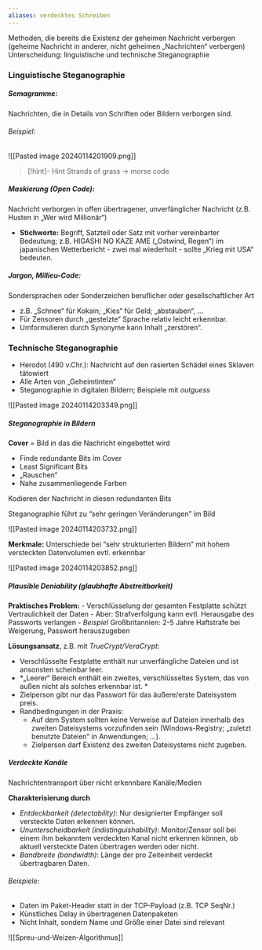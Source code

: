 ```yaml
---
aliases: verdecktes Schreiben
---
```

Methoden, die bereits die Existenz der geheimen Nachricht verbergen (geheime Nachricht in anderer, nicht geheimen „Nachrichten“ verbergen) Unterscheidung: linguistische und technische Steganographie

### Linguistische Steganographie

##### Semagramme: 
Nachrichten, die in Details von Schriften oder Bildern verborgen sind.
###### Beispiel: 

![[Pasted image 20240114201909.png]]

> [!hint]- Hint
> Strands of grass -> morse code

##### Maskierung (Open Code):
Nachricht verborgen in offen übertragener, unverfänglicher Nachricht (z.B. Husten in „Wer wird Millionär“) 
- **Stichworte:** Begriff, Satzteil oder Satz mit vorher vereinbarter Bedeutung; z.B. HIGASHI NO KAZE AME („Ostwind, Regen“) im japanischen Wetterbericht - zwei mal wiederholt - sollte „Krieg mit USA“ bedeuten.

##### Jargon, Millieu-Code:
Sondersprachen oder Sonderzeichen beruflicher oder gesellschaftlicher Art 
- z.B. „Schnee“ für Kokain; „Kies“ für Geld; „abstauben“, ... 
- Für Zensoren durch „gestelzte“ Sprache relativ leicht erkennbar. 
- Umformulieren durch Synonyme kann Inhalt „zerstören“.

### Technische Steganographie

- Herodot (490 v.Chr.): Nachricht auf den rasierten Schädel eines Sklaven tätowiert 
- Alle Arten von „Geheimtinten“ 
- Steganographie in digitalen Bildern; Beispiele mit *outguess*

![[Pasted image 20240114203349.png]]

##### Steganographie in Bildern 
**Cover** = Bild in das die Nachricht eingebettet wird 
- Finde redundante Bits im Cover 
- Least Significant Bits 
- „Rauschen“ 
- Nahe zusammenliegende Farben 

Kodieren der Nachricht in diesen redundanten Bits 

Steganographie führt zu “sehr geringen Veränderungen” im Bild

![[Pasted image 20240114203732.png]]

**Merkmale:**
Unterschiede bei “sehr strukturierten Bildern” mit hohem versteckten Datenvolumen evtl. erkennbar

![[Pasted image 20240114203852.png]]

##### Plausible Deniability (glaubhafte Abstreitbarkeit) 
**Praktisches Problem:** 
	- Verschlüsselung der gesamten Festplatte schützt Vertraulichkeit der Daten 
	- Aber: Strafverfolgung kann evtl. Herausgabe des Passworts verlangen 
	- *Beispiel* Großbritannien: 2-5 Jahre Haftstrafe bei Weigerung, Passwort herauszugeben 

**Lösungsansatz**, z.B. mit *TrueCrypt/VeraCrypt*: 
- Verschlüsselte Festplatte enthält nur unverfängliche Dateien und ist ansonsten scheinbar leer. 
- *„Leerer“ Bereich enthält ein zweites, verschlüsseltes System, das von außen nicht als solches erkennbar ist. *
- Zielperson gibt nur das Passwort für das äußere/erste Dateisystem preis. 
- Randbedingungen in der Praxis: 
	- Auf dem System sollten keine Verweise auf Dateien innerhalb des zweiten Dateisystems vorzufinden sein (Windows-Registry; „zuletzt benutzte Dateien“ in Anwendungen; ...). 
	- Zielperson darf Existenz des zweiten Dateisystems nicht zugeben.

##### Verdeckte Kanäle 
Nachrichtentransport über nicht erkennbare Kanäle/Medien 

**Charakterisierung durch** 
- *Entdeckbarkeit (detectability)*: Nur designierter Empfänger soll versteckte Daten erkennen können. 
- *Ununterscheidbarkeit (indistinguishability)*: Monitor/Zensor soll bei einem ihm bekanntem verdeckten Kanal nicht erkennen können, ob aktuell versteckte Daten übertragen werden oder nicht. 
- *Bandbreite (bandwidth)*: Länge der pro Zeiteinheit verdeckt übertragbaren Daten.
###### Beispiele: 
- Daten im Paket-Header statt in der TCP-Payload (z.B. TCP SeqNr.) 
- Künstliches Delay in übertragenen Datenpaketen 
- Nicht Inhalt, sondern Name und Größe einer Datei sind relevant

![[Spreu-und-Weizen-Algorithmus]]
